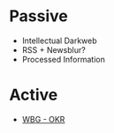 # Passive
- Intellectual Darkweb
- RSS + Newsblur?
- Processed Information

# Active
- [WBG - OKR](https://openknowledge.worldbank.org/)